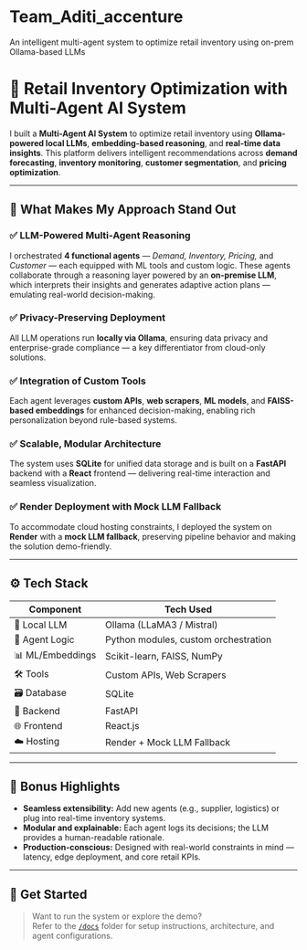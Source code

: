 # Team_Aditi_accenture

An intelligent multi-agent system to optimize retail inventory using on-prem Ollama-based LLMs
# 🧠 Retail Inventory Optimization with Multi-Agent AI System

I built a **Multi-Agent AI System** to optimize retail inventory using **Ollama-powered local LLMs**, **embedding-based reasoning**, and **real-time data insights**. This platform delivers intelligent recommendations across **demand forecasting**, **inventory monitoring**, **customer segmentation**, and **pricing optimization**.

---

## 🌟 What Makes My Approach Stand Out

### ✅ LLM-Powered Multi-Agent Reasoning  
I orchestrated **4 functional agents** — *Demand, Inventory, Pricing,* and *Customer* — each equipped with ML tools and custom logic. These agents collaborate through a reasoning layer powered by an **on-premise LLM**, which interprets their insights and generates adaptive action plans — emulating real-world decision-making.

### ✅ Privacy-Preserving Deployment  
All LLM operations run **locally via Ollama**, ensuring data privacy and enterprise-grade compliance — a key differentiator from cloud-only solutions.

### ✅ Integration of Custom Tools  
Each agent leverages **custom APIs**, **web scrapers**, **ML models**, and **FAISS-based embeddings** for enhanced decision-making, enabling rich personalization beyond rule-based systems.

### ✅ Scalable, Modular Architecture  
The system uses **SQLite** for unified data storage and is built on a **FastAPI** backend with a **React** frontend — delivering real-time interaction and seamless visualization.

### ✅ Render Deployment with Mock LLM Fallback  
To accommodate cloud hosting constraints, I deployed the system on **Render** with a **mock LLM fallback**, preserving pipeline behavior and making the solution demo-friendly.

---

## ⚙️ Tech Stack

| Component     | Tech Used                          |
|---------------|------------------------------------|
| 🧠 Local LLM   | Ollama (LLaMA3 / Mistral)          |
| 🔁 Agent Logic | Python modules, custom orchestration |
| 📊 ML/Embeddings | Scikit-learn, FAISS, NumPy       |
| 🛠️ Tools       | Custom APIs, Web Scrapers          |
| 🗃️ Database     | SQLite                            |
| 🧩 Backend      | FastAPI                            |
| 🌐 Frontend     | React.js                          |
| ☁️ Hosting      | Render + Mock LLM Fallback         |

---

## 📌 Bonus Highlights

- **Seamless extensibility:** Add new agents (e.g., supplier, logistics) or plug into real-time inventory systems.
- **Modular and explainable:** Each agent logs its decisions; the LLM provides a human-readable rationale.
- **Production-conscious:** Designed with real-world constraints in mind — latency, edge deployment, and core retail KPIs.

---

## 🚀 Get Started

> Want to run the system or explore the demo?  
> Refer to the [`/docs`](./docs) folder for setup instructions, architecture, and agent configurations.
